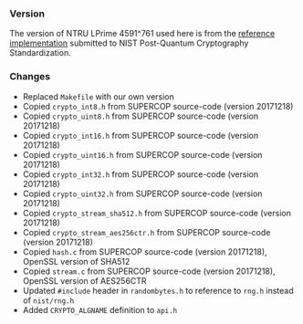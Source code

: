 ### Version

The version of NTRU LPrime 4591^761 used here is from the [reference implementation](https://csrc.nist.gov/CSRC/media/Projects/Post-Quantum-Cryptography/documents/round-1/submissions/NTRU_Prime.zip) submitted to NIST Post-Quantum Cryptography Standardization.

### Changes

- Replaced `Makefile` with our own version
- Copied `crypto_int8.h` from SUPERCOP source-code (version 20171218)
- Copied `crypto_uint8.h` from SUPERCOP source-code (version 20171218)
- Copied `crypto_int16.h` from SUPERCOP source-code (version 20171218)
- Copied `crypto_uint16.h` from SUPERCOP source-code (version 20171218)
- Copied `crypto_int32.h` from SUPERCOP source-code (version 20171218)
- Copied `crypto_uint32.h` from SUPERCOP source-code (version 20171218)
- Copied `crypto_stream_sha512.h` from SUPERCOP source-code (version 20171218)
- Copied `crypto_stream_aes256ctr.h` from SUPERCOP source-code (version 20171218)
- Copied `hash.c` from SUPERCOP source-code (version 20171218), OpenSSL version of SHA512
- Copied `stream.c` from SUPERCOP source-code (version 20171218), OpenSSL version of AES256CTR
- Updated `#include` header in `randombytes.h` to reference to `rng.h` instead of `nist/rng.h`
- Added `CRYPTO_ALGNAME` definition to `api.h`


